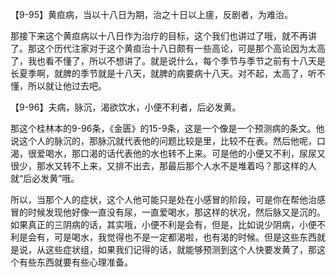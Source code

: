 【9-95】黄疸病，当以十八日为期，治之十日以上瘥，反剧者，为难治。

那接下来这个黄疸病以十八日作为治疗的目标，这个我们也讲过了哦，就不再讲了。那这个历代注家对于这个黄疸治十八日颇有一些高论，可是那个高论因为太高了，我也看不懂了，所以不想讲了。就是说什么，每个季节与季节之前有十八天是长夏季啊，就脾的季节就是十八天，就脾的病要病十八天。对不起，太高了，听不懂，所以就让他过去吧。

【9-96】夫病，脉沉，渴欲饮水，小便不利者，后必发黄。

那这个桂林本的9-96条，《金匮》的15-9条，这是一个像是一个预测病的条文。他说这个人的脉沉的，那脉沉就代表他的问题比较是里，比较不在表。然后他呢，口渴，很爱喝水，那口渴的话代表他的水也转不上来。可是他的小便又不利，尿尿又很少，那水又转不上来，又排不出去，那最后那个人水不是堆着吗？那这样的人就“后必发黄”哦。

所以，当那个人的症状，这个人他可能只是处在小感冒的阶段，可是你在帮他治感冒的时候发现他好像一直没有尿，一直爱喝水，那这样的状况，然后脉又是沉的。如果真正的三阴病的话，其实哦，小便不利是会有，但是，比如说少阴病，小便不利是会有，可是喝水，我觉得也不是一定都渴啦，也有渴的时候。但是这些东西就是说，从这些症状组，如果我们记得的话，就能够预测到这个人快要发黄了，那这个有些东西就要有些心理准备。
